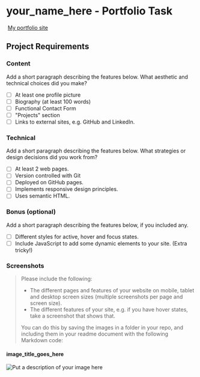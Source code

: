#  your_name_here - Portfolio Task
​
[My portfolio site](https://veronica-yubo-chen.github.io/)
​
## Project Requirements

### Content
 Add a short paragraph describing the features below. What aesthetic and technical choices did you make? 
- [ ] At least one profile picture
- [ ] Biography (at least 100 words)
- [ ] Functional Contact Form
- [ ] "Projects" section
- [ ] Links to external sites, e.g. GitHub and LinkedIn.
​
### Technical
 Add a short paragraph describing the features below. What strategies or design decisions did you work from? 
- [ ] At least 2 web pages.
- [ ] Version controlled with Git
- [ ] Deployed on GitHub pages.
- [ ] Implements responsive design principles.
- [ ] Uses semantic HTML.

### Bonus (optional)
 Add a short paragraph describing the features below, if you included any. 
- [ ] Different styles for active, hover and focus states.
- [ ] Include JavaScript to add some dynamic elements to your site. (Extra tricky!)
​
### Screenshots
> Please include the following:
> - The different pages and features of your website on mobile, tablet and desktop screen sizes (multiple screenshots per page and screen size).
> - The different features of your site, e.g. if you have hover states, take a screenshot that shows that.  
> 
> You can do this by saving the images in a folder in your repo, and including them in your readme document with the following Markdown code: 

####  image_title_goes_here 
![Put a description of your image here](./relative_path_to_file)
